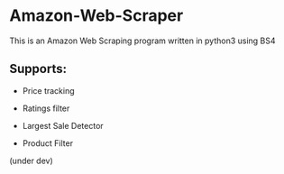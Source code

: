 # Amazon-Web-Scraper
This is an Amazon Web Scraping program written in python3 using BS4

<h2>Supports: </h2>
<ul>
  <li><p>Price tracking</p></li>
  <li><p>Ratings filter</p></li>
  <li><p>Largest Sale Detector</p></li>
  <li><p>Product Filter</p></li>
</ul>

(under dev)
